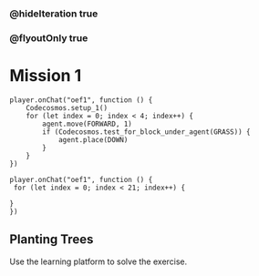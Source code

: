 ### @hideIteration true
### @flyoutOnly true
# Mission 1
```blocks
player.onChat("oef1", function () {
    Codecosmos.setup_1()
    for (let index = 0; index < 4; index++) {
        agent.move(FORWARD, 1)
        if (Codecosmos.test_for_block_under_agent(GRASS)) {
            agent.place(DOWN)
        }
    }
})
```

```template
player.onChat("oef1", function () {
 for (let index = 0; index < 21; index++) {
      
}
})
```

## Planting Trees

Use the learning platform to solve the exercise.
